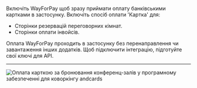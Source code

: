 Включіть WayForPay щоб зразу приймати оплату банківськими картками в застосунку. Включіть спосіб оплати 'Картка' для:

- Сторінки резервацій переговорних кімнат.
- Сторінки оплати інвойсів.

Оплата WayForPay проходить в застосунку без перенаправлення чи завантаження інших додатків. Щоб підключити інтеграцію, підготуйте свої ключі для API.

---

![Оплата карткою за бронювання конференц-залів у програмному забезпеченні для коворкінгу andcards](https://d7ccq1i35b0cj.cloudfront.net/andcards-bookings-create-payment-methods-card-light-en-1920-1200.png)
